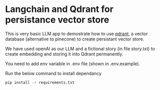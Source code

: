 # Langchain and Qdrant for persistance vector store

This is very basic LLM app to demostrate how to use [qdrant](https://qdrant.tech/), a vector database (alternative to pinecone) to create persistant vector store.

We have used openAI as our LLM and a fictional story (in file story.txt) to create embedding and storing it into Qdrant permanently.

You need to add env variable in .env file (shown in .env.example).

Run the below command to install dependancy

```bash
pip install -r requirements.txt
```
